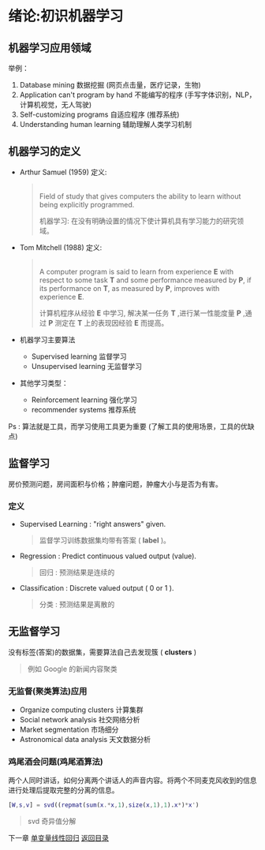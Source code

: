 # 绪论:初识机器学习
## 机器学习应用领域
举例：
1. Database mining 数据挖掘 (网页点击量，医疗记录，生物)
2. Application can't program by hand 不能编写的程序 (手写字体识别，NLP，计算机视觉，无人驾驶)
3. Self-customizing programs 自适应程序 (推荐系统)
4. Understanding human learning 辅助理解人类学习机制

## 机器学习的定义
* Arthur Samuel (1959) 定义:
    > </br>Field of study that gives computers the ability to learn without being explicitly programmed.  
    >   
    > 机器学习: 在没有明确设置的情况下使计算机具有学习能力的研究领域。
    > </br>

* Tom Mitchell (1988) 定义:
    > </br>A computer program is said to learn from experience **E** with respect to some task **T** and some performance measured by **P**, if its performance on **T**, as measured by **P**, improves with experience **E**.
    >    
    > 计算机程序从经验 **E** 中学习, 解决某一任务 **T** ,进行某一性能度量 **P** ,通过 **P** 测定在 **T** 上的表现因经验 **E** 而提高。
    > </br>

* 机器学习主要算法
    * Supervised learning 监督学习
    * Unsupervised learning 无监督学习

* 其他学习类型：
    * Reinforcement learning 强化学习
    * recommender systems 推荐系统

 Ps : 算法就是工具，而学习使用工具更为重要 (了解工具的使用场景，工具的优缺点)

## 监督学习
房价预测问题，房间面积与价格；肿瘤问题，肿瘤大小与是否为有害。

### 定义
* Supervised Learning : "right answers" given. 
    > 监督学习训练数据集均带有答案 ( **label** )。
* Regression : Predict continuous valued output (value).
    > 回归 : 预测结果是连续的
* Classification : Discrete valued output ( 0 or 1 ).
    > 分类 : 预测结果是离散的

## 无监督学习
没有标签(答案)的数据集，需要算法自己去发现簇 ( **clusters** )  
> 例如 Google 的新闻内容聚类 

### 无监督(聚类算法)应用
* Organize computing clusters 计算集群
* Social network analysis 社交网络分析
* Market segmentation 市场细分
* Astronomical data analysis 天文数据分析

### 鸡尾酒会问题(鸡尾酒算法)
两个人同时讲话，如何分离两个讲话人的声音内容。将两个不同麦克风收到的信息进行处理后提取完整的分离的信息。
``` matlab
[W,s,v] = svd((repmat(sum(x.*x,1),size(x,1),1).x*)*x') 
```
> svd 奇异值分解

下一章 [单变量线性回归](./Chapter02.md)
[返回目录](./Topic.md)
